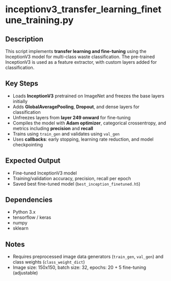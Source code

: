 # inceptionv3_transfer_learning_finetune_training.py

## Description
This script implements **transfer learning and fine-tuning** using the InceptionV3 model for multi-class waste classification. The pre-trained InceptionV3 is used as a feature extractor, with custom layers added for classification.

## Key Steps
- Loads **InceptionV3** pretrained on ImageNet and freezes the base layers initially  
- Adds **GlobalAveragePooling**, **Dropout**, and dense layers for classification  
- Unfreezes layers from **layer 249 onward** for fine-tuning  
- Compiles the model with **Adam optimizer**, categorical crossentropy, and metrics including **precision** and **recall**  
- Trains using `train_gen` and validates using `val_gen`  
- Uses **callbacks**: early stopping, learning rate reduction, and model checkpointing  

## Expected Output
- Fine-tuned InceptionV3 model  
- Training/validation accuracy, precision, recall per epoch  
- Saved best fine-tuned model (`best_inception_finetuned.h5`)  

## Dependencies
- Python 3.x  
- tensorflow / keras  
- numpy  
- sklearn  

## Notes
- Requires preprocessed image data generators (`train_gen`, `val_gen`) and class weights (`class_weight_dict`)  
- Image size: 150x150, batch size: 32, epochs: 20 + 5 fine-tuning (adjustable)  
